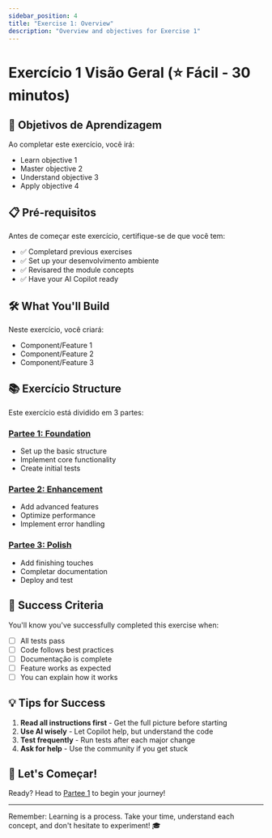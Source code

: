 ```yaml
---
sidebar_position: 4
title: "Exercise 1: Overview"
description: "Overview and objectives for Exercise 1"
---
```


# Exercício 1 Visão Geral (⭐ Fácil - 30 minutos)

## 🎯 Objetivos de Aprendizagem

Ao completar este exercício, você irá:
- Learn objective 1
- Master objective 2
- Understand objective 3
- Apply objective 4

## 📋 Pré-requisitos

Antes de começar este exercício, certifique-se de que você tem:
- ✅ Completard previous exercises
- ✅ Set up your desenvolvimento ambiente
- ✅ Revisared the module concepts
- ✅ Have your AI Copilot ready

## 🛠️ What You'll Build

Neste exercício, você criará:
- Component/Feature 1
- Component/Feature 2
- Component/Feature 3

## 📚 Exercício Structure

Este exercício está dividido em 3 partes:

### [Partee 1: Foundation](./Exercício1-Partee1.md)
- Set up the basic structure
- Implement core functionality
- Create initial tests

### [Partee 2: Enhancement](./Exercício1-Partee2.md)
- Add advanced features
- Optimize performance
- Implement error handling

### [Partee 3: Polish](./Exercício1-Partee3.md)
- Add finishing touches
- Completar documentation
- Deploy and test

## 🎯 Success Criteria

You'll know you've successfully completed this exercise when:
- [ ] All tests pass
- [ ] Code follows best practices
- [ ] Documentação is complete
- [ ] Feature works as expected
- [ ] You can explain how it works

## 💡 Tips for Success

1. **Read all instructions first** - Get the full picture before starting
2. **Use AI wisely** - Let Copilot help, but understand the code
3. **Test frequently** - Run tests after each major change
4. **Ask for help** - Use the community if you get stuck

## 🚀 Let's Começar!

Ready? Head to [Partee 1](./exercise1-part1.md) to begin your journey!

---

Remember: Learning is a process. Take your time, understand each concept, and don't hesitate to experiment! 🎓
